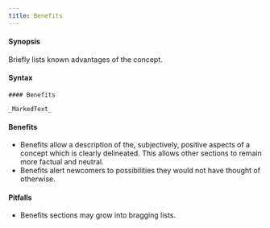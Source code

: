 ```yaml
---
title: Benefits
---
```


#### Synopsis

Briefly lists known advantages of the concept.

#### Syntax

```
#### Benefits

_MarkedText_
```

#### Benefits

* Benefits allow a description of the, subjectively, positive aspects of a concept which is clearly delineated. This allows other sections to remain more factual and neutral.
* Benefits alert newcomers to possibilities they would not have thought of otherwise.

#### Pitfalls

* Benefits sections may grow into bragging lists.

